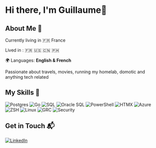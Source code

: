 # Hi there, I'm Guillaume👋

## About Me 🚀

Currently living in 🇫🇷 France

Lived in :
🇫🇷 🇺🇸 🇨🇳 🇵🇭

🌍 Languages: **English & French**

Passionate about travels, movies, running my homelab, domotic and anything tech related

## My Skills 🧠
![Postgres](https://img.shields.io/badge/PostgreSQL-316192?style=for-the-badge&logo=postgresql&logoColor=white)
![Go](https://img.shields.io/badge/Go-00ADD8?style=for-the-badge&logo=go&logoColor=white)
![SQL](https://img.shields.io/badge/SQL-4479A1?style=for-the-badge&logo=sql&logoColor=white)
![Oracle SQL](https://img.shields.io/badge/Oracle_SQL-F80000?style=for-the-badge&logo=oracle&logoColor=white)
![PowerShell](https://img.shields.io/badge/PowerShell-5391FE?style=for-the-badge&logo=powershell&logoColor=white)
![HTMX](https://img.shields.io/badge/HTMX-0c4b8d?style=for-the-badge&logo=htmx&logoColor=white)
![Azure](https://img.shields.io/badge/Azure-0078D4?style=for-the-badge&logo=microsoft-azure&logoColor=white)
![ZSH](https://img.shields.io/badge/ZSH-000000?style=for-the-badge&logo=gnu-bash&logoColor=white)
![Linux](https://img.shields.io/badge/Linux-FCC624?style=for-the-badge&logo=linux&logoColor=black)
![GRC](https://img.shields.io/badge/GRC-008080?style=for-the-badge&logo=grc&logoColor=white)
![Security](https://img.shields.io/badge/Security-FFA500?style=for-the-badge&logo=security&logoColor=white)


<!--[![LinkedIn](https://img.shields.io/badge/LinkedIn-0077B5?style=for-the-badge&logo=linkedin&logoColor=white)](https://www.linkedin.com/in/consultant42/)-->

## Get in Touch 📬
<a href="https://www.linkedin.com/in/consultant42/" target="_blank">
    <img src="https://img.shields.io/badge/LinkedIn-0077B5?style=for-the-badge&logo=linkedin&logoColor=white" alt="LinkedIn">
</a>



